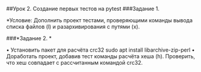 ##Урок 2. Создание первых тестов на pytest
###Задание 1.

*Условие:
Дополнить проект тестами, проверяющими команды вывода списка файлов (l) и разархивирования с путями (x).

###*Задание 2. *

• Установить пакет для расчёта crc32
sudo apt install libarchive-zip-perl
• Доработать проект, добавив тест команды расчёта хеша (h). Проверить, что хеш совпадает с рассчитанным командой crc32.
